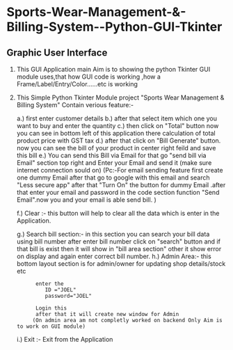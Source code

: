 # Sports-Wear-Management-&-Billing-System--Python-GUI-Tkinter
## Graphic User Interface

1. This GUI Application main Aim is to showing the python Tkinter GUI module
   uses,that how GUI code is working ,how a Frame/Label/Entry/Color......etc is working

2. This Simple Python Tkinter Module project "Sports Wear Management & Billing System" Contain verious feature:-

	a.) first enter customer details
	b.) after that select item which one you want to buy and enter the quantity
	c.) then click on "Total" button now you can see in bottom left of this application
	    there calculation of total product price with GST tax
	d.) after that click on "Bill Generate" button. now you can see the bill of your
	    product in center right feild and save this bill
	e.) You can send this Bill via Email for that go "send bill via Email" section 
	    top right  and Enter your Email and send it (make sure internet connection
	    sould on)
	    (Pc:-For email sending feature first create one dummy Email after that
		go to google with this email and search "Less secure app" after that
		"Turn On" the button for dummy Email .after that enter your email and password
		  in the code section function "Send Email".now you and your email is able send bill. )
	
	f.) Clear :- this button will help to clear all the data which is enter in the Application.

	g.) Search bill section:- in this section you can search your bill data using bill number
			  	  after enter bill number click on "search" button and if that bill
				  is exist then it will show in "bill area section" other it show error on 
				  display and again enter correct bill number.
	h.) Admin Area:- this bottom layout section is for admin/owner for updating shop details/stock etc
	
			 enter the 
				ID ="JOEL"
				password="JOEL"
		
			 Login this
			 after that it will create new window for Admin
			(On admin area am not completly worked on backend Only Aim is to work on GUI module)
	
	i.) Exit :- Exit from the Application

	
	
